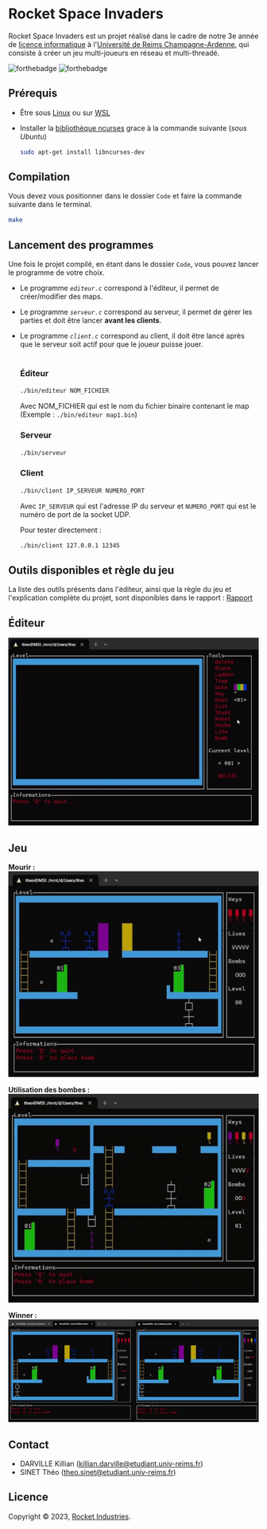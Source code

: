 # Rocket Space Invaders

Rocket Space Invaders est un projet réalisé dans le cadre de notre 3e année de [licence informatique](https://licenceinfo.fr) à l'[Université de Reims Champagne-Ardenne](https://www.univ-reims.fr), qui consiste à créer un jeu multi-joueurs en réseau et multi-threadé.


![forthebadge](https://forthebadge.com/images/badges/built-with-love.svg)
![forthebadge](https://forthebadge.com/images/badges/made-with-c.svg)

## Prérequis
- Être sous [Linux](https://www.linux.org) ou sur [WSL](https://learn.microsoft.com/fr-fr/windows/wsl/install)

- Installer la [bibliothèque ncurses](https://manpages.debian.org/stretch/ncurses-doc/ncurses.3ncurses.en.html) grace à la commande suivante (*sous Ubuntu*)
    ```bash
    sudo apt-get install libncurses-dev
    ```

## Compilation

Vous devez vous positionner dans le dossier `Code` et faire la commande suivante dans le terminal.
```bash
make
```

## Lancement des programmes

Une fois le projet compilé, en étant dans le dossier `Code`, vous pouvez lancer le programme de votre choix.
- Le programme *`editeur.c`* correspond à l'éditeur, il permet de créer/modifier des maps.
- Le programme *`serveur.c`* correspond au serveur, il permet de gérer les parties et doit être lancer __avant les clients__.
- Le programme *`client.c`* correspond au client, il doit être lancé après que le serveur soit actif pour que le joueur puisse jouer.
    <br/><br/>

    ### Éditeur
    ```bash
    ./bin/editeur NOM_FICHIER
    ```
    Avec NOM_FICHIER qui est le nom du fichier binaire contenant le map (Exemple : `./bin/editeur map1.bin`)

    ### Serveur
    ```bash
    ./bin/serveur
    ```


    ### Client
    ```bash
    ./bin/client IP_SERVEUR NUMERO_PORT
    ```
    Avec `IP_SERVEUR` qui est l'adresse IP du serveur et `NUMERO_PORT` qui est le numéro de port de la socket UDP.

    Pour tester directement : 
    ```bash
    ./bin/client 127.0.0.1 12345
    ```

## Outils disponibles et règle du jeu
La liste des outils présents dans l'éditeur, ainsi que la règle du jeu et l'explication complète du projet, sont disponibles dans le rapport : [Rapport](Rapport_DRV_SNT.pdf)


## Éditeur
![gif1](gifs/editeur.gif)

## Jeu
**Mourir :**
![gif2](gifs/game1.gif)

**Utilisation des bombes :**
![gif3](gifs/game2.gif)

**Winner :**
![gif4](gifs/endgame.gif)

## Contact
- DARVILLE Killian (killian.darville@etudiant.univ-reims.fr)
- SINET Théo (theo.sinet@etudiant.univ-reims.fr)


## Licence
Copyright © 2023, [Rocket Industries]().
